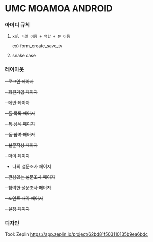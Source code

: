 # UMC MOAMOA ANDROID
### 아이디 규칙
1. `xml 파일 이름 + 역할 + 뷰 이름`

    ex) form_create_save_tv
2. snake case


### 레이아웃
~~- 로그인 페이지~~

~~- 회원가입 페이지~~

~~- 메인 페이지~~

~~- 폼 목록 페이지~~

~~- 폼 상세 페이지~~

~~- 폼 참여 페이지~~

~~- 설문작성 페이지~~

~~- 마이 페이지~~

- 나의 설문조사 페이지

~~- 관심있는 설문조사 페이지~~

~~- 참여한 설문조사 페이지~~

~~- 포인트 내역 페이지~~

~~- 설정 페이지~~


### 디자인
Tool: Zeplin
<https://app.zeplin.io/project/62bd81f503110135b9ea6bdc>
